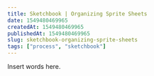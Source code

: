 ```yaml
---
title: Sketchbook | Organizing Sprite Sheets
date: 1549480469965
createdAt: 1549480469965
publishedAt: 1549480469965
slug: sketchbook-organizing-sprite-sheets
tags: ["process", "sketchbook"]
---
```


Insert words here.
